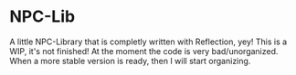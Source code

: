 NPC-Lib
=======

A little NPC-Library that is completly written with Reflection, yey!
This is a WIP, it's not finished! At the moment the code is very bad/unorganized. When a more stable version is ready, 
then I will start organizing.
